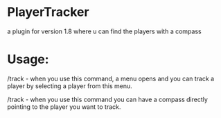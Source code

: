 # PlayerTracker

a plugin for version 1.8 where u can find the players with a compass

# Usage:

/track - when you use this command, a menu opens and you can track a player by selecting a player from this menu.

/track <nickname> - when you use this command you can have a compass directly pointing to the player you want to track.
